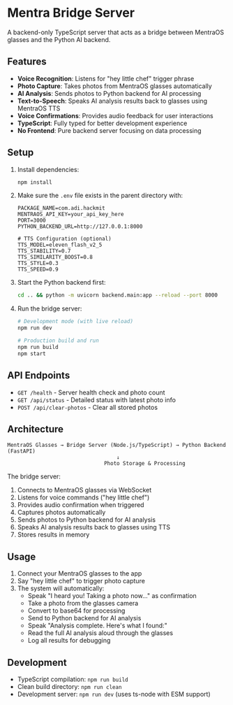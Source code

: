 # Mentra Bridge Server

A backend-only TypeScript server that acts as a bridge between MentraOS glasses and the Python AI backend.

## Features

- **Voice Recognition**: Listens for "hey little chef" trigger phrase
- **Photo Capture**: Takes photos from MentraOS glasses automatically
- **AI Analysis**: Sends photos to Python backend for AI processing
- **Text-to-Speech**: Speaks AI analysis results back to glasses using MentraOS TTS
- **Voice Confirmations**: Provides audio feedback for user interactions
- **TypeScript**: Fully typed for better development experience
- **No Frontend**: Pure backend server focusing on data processing

## Setup

1. Install dependencies:
   ```bash
   npm install
   ```

2. Make sure the `.env` file exists in the parent directory with:
   ```
   PACKAGE_NAME=com.adi.hackmit
   MENTRAOS_API_KEY=your_api_key_here
   PORT=3000
   PYTHON_BACKEND_URL=http://127.0.0.1:8000

   # TTS Configuration (optional)
   TTS_MODEL=eleven_flash_v2_5
   TTS_STABILITY=0.7
   TTS_SIMILARITY_BOOST=0.8
   TTS_STYLE=0.3
   TTS_SPEED=0.9
   ```

3. Start the Python backend first:
   ```bash
   cd .. && python -m uvicorn backend.main:app --reload --port 8000
   ```

4. Run the bridge server:
   ```bash
   # Development mode (with live reload)
   npm run dev

   # Production build and run
   npm run build
   npm start
   ```

## API Endpoints

- `GET /health` - Server health check and photo count
- `GET /api/status` - Detailed status with latest photo info
- `POST /api/clear-photos` - Clear all stored photos

## Architecture

```
MentraOS Glasses → Bridge Server (Node.js/TypeScript) → Python Backend (FastAPI)
                                   ↓
                               Photo Storage & Processing
```

The bridge server:
1. Connects to MentraOS glasses via WebSocket
2. Listens for voice commands ("hey little chef")
3. Provides audio confirmation when triggered
4. Captures photos automatically
5. Sends photos to Python backend for AI analysis
6. Speaks AI analysis results back to glasses using TTS
7. Stores results in memory

## Usage

1. Connect your MentraOS glasses to the app
2. Say "hey little chef" to trigger photo capture
3. The system will automatically:
   - Speak "I heard you! Taking a photo now..." as confirmation
   - Take a photo from the glasses camera
   - Convert to base64 for processing
   - Send to Python backend for AI analysis
   - Speak "Analysis complete. Here's what I found:"
   - Read the full AI analysis aloud through the glasses
   - Log all results for debugging

## Development

- TypeScript compilation: `npm run build`
- Clean build directory: `npm run clean`
- Development server: `npm run dev` (uses ts-node with ESM support)